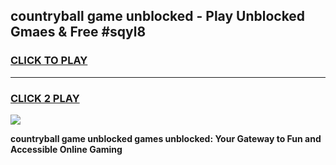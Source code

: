 
## countryball game unblocked - Play Unblocked Gmaes & Free #sqyl8
<h3>
<a href="https://news.freeplayer.one?title=countryball_game_unblocked&ref=24F">CLICK TO PLAY</a></h3>
<hr>

<h3>
<a href="https://news.freeplayer.one?title=countryball_game_unblocked&ref=24F">CLICK 2 PLAY</a>
  
</h3>

<a href="https://news.freeplayer.one?title=countryball_game_unblocked&ref=24F/"><img src="https://clearcache.store/games.png"></a>


**countryball game unblocked games unblocked: Your Gateway to Fun and Accessible Online Gaming**
